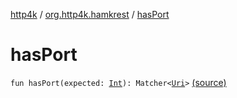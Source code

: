 [http4k](../index.md) / [org.http4k.hamkrest](index.md) / [hasPort](./has-port.md)

# hasPort

`fun hasPort(expected: `[`Int`](https://kotlinlang.org/api/latest/jvm/stdlib/kotlin/-int/index.html)`): Matcher<`[`Uri`](../org.http4k.core/-uri/index.md)`>` [(source)](https://github.com/http4k/http4k/blob/master/http4k-testing-hamkrest/src/main/kotlin/org/http4k/hamkrest/uri.kt#L15)